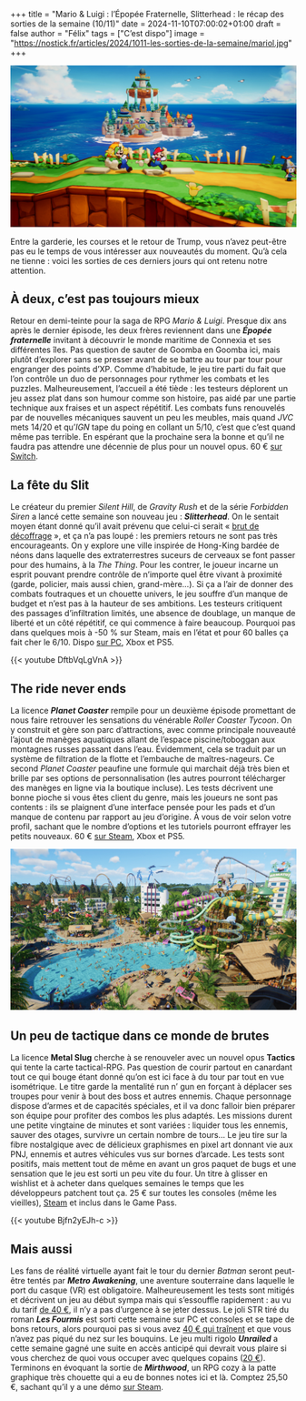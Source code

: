 +++
title = "Mario & Luigi : l’Épopée Fraternelle, Slitterhead : le récap des sorties de la semaine (10/11)"
date = 2024-11-10T07:00:02+01:00
draft = false
author = "Félix"
tags = ["C’est dispo"]
image = "https://nostick.fr/articles/2024/1011-les-sorties-de-la-semaine/mariol.jpg"
+++

![Le jeu Mario & Luigi : l’Épopée Fraternelle](mariol.jpg "C’est mignon, mais ça rame")

Entre la garderie, les courses et le retour de Trump, vous n’avez peut-être pas eu le temps de vous intéresser aux nouveautés du moment. Qu’à cela ne tienne : voici les sorties de ces derniers jours qui ont retenu notre attention.

## À deux, c’est pas toujours mieux

Retour en demi-teinte pour la saga de RPG *Mario & Luigi*. Presque dix ans après le dernier épisode, les deux frères reviennent dans une ***Épopée fraternelle*** invitant à découvrir le monde maritime de Connexia et ses différentes îles. Pas question de sauter de Goomba en Goomba ici, mais plutôt d’explorer sans se presser avant de se battre au tour par tour pour engranger des points d’XP. Comme d’habitude, le jeu tire parti du fait que l’on contrôle un duo de personnages pour rythmer les combats et les puzzles. Malheureusement, l’accueil a été tiède : les testeurs déplorent un jeu assez plat dans son humour comme son histoire, pas aidé par une partie technique aux fraises et un aspect répétitif. Les combats funs renouvelés par de nouvelles mécaniques sauvent un peu les meubles, mais quand *JVC* mets 14/20 et qu’*IGN* tape du poing en collant un 5/10, c’est que c’est quand même pas terrible. En espérant que la prochaine sera la bonne et qu’il ne faudra pas attendre une décennie de plus pour un nouvel opus. 60 € [sur Switch](https://www.nintendo.com/fr-fr/Jeux/Jeux-Nintendo-Switch/Mario-Luigi-L-epopee-fraternelle-2590264.html).

## La fête du Slit

Le créateur du premier *Silent Hill*, de *Gravity Rush* et de la série *‌Forbidden Siren* a lancé cette semaine son nouveau jeu : ***Slitterhead***. On le sentait moyen étant donné qu’il avait prévenu que celui-ci serait « [brut de décoffrage](https://www.videogameschronicle.com/news/toyama-says-like-silent-hill-slitterhead-will-be-rough-around-the-edges/) », et ça n’a pas loupé : les premiers retours ne sont pas très encourageants. On y explore une ville inspirée de Hong-King bardée de néons dans laquelle des extraterrestres suceurs de cerveaux se font passer pour des humains, à la *The Thing*. Pour les contrer, le joueur incarne un esprit pouvant prendre contrôle de n’importe quel être vivant à proximité (garde, policier, mais aussi chien, grand-mère…). Si ça a l’air de donner des combats foutraques et un chouette univers, le jeu souffre d’un manque de budget et n’est pas à la hauteur de ses ambitions. Les testeurs critiquent des passages d’infiltration limités, une absence de doublage, un manque de liberté et un côté répétitif, ce qui commence à faire beaucoup. Pourquoi pas dans quelques mois à -50 % sur Steam, mais en l’état et pour 60 balles ça fait cher le 6/10. Dispo [sur PC](https://store.steampowered.com/app/2631250/Slitterhead/), Xbox et PS5. 

{{< youtube DftbVqLgVnA >}} 

## The ride never ends

La licence ***Planet Coaster*** rempile pour un deuxième épisode promettant de nous faire retrouver les sensations du vénérable *Roller Coaster Tycoon*. On y construit et gère son parc d’attractions, avec comme principale nouveauté l’ajout de manèges aquatiques allant de l’espace piscine/toboggan aux montagnes russes passant dans l’eau. Évidemment, cela se traduit par un système de filtration de la flotte et l’embauche de maîtres-nageurs. Ce second *Planet Coaster* peaufine une formule qui marchait déjà très bien et brille par ses options de personnalisation (les autres pourront télécharger des manèges en ligne via la boutique incluse). Les tests décrivent une bonne pioche si vous êtes client du genre, mais les joueurs ne sont pas contents : ils se plaignent d’une interface pensée pour les pads et d’un manque de contenu par rapport au jeu d’origine. À vous de voir selon votre profil, sachant que le nombre d’options et les tutoriels pourront effrayer les petits nouveaux. 60 € [sur Steam](https://store.steampowered.com/app/2688950/Planet_Coaster_2/), Xbox et PS5.

![Le jeu Planet Coaster](planet.jpg "Un nouveau jour sur lève sur Aqua-Landes, le parc préféré des habitants de Mont-de-Marsan")

##  Un peu de tactique dans ce monde de brutes

La licence **Metal Slug** cherche à se renouveler avec un nouvel opus **Tactics** qui tente la carte tactical-RPG. Pas question de courir partout en canardant tout ce qui bouge étant donné qu’on est ici face à du tour par tout en vue isométrique. Le titre garde la mentalité run n’ gun en forçant à déplacer ses troupes pour venir à bout des boss et autres ennemis. Chaque personnage dispose d’armes et de capacités spéciales, et il va donc falloir bien préparer son équipe pour profiter des combos les plus adaptés. Les missions durent une petite vingtaine de minutes et sont variées : liquider tous les ennemis, sauver des otages, survivre un certain nombre de tours… Le jeu tire sur la fibre nostalgique avec de délicieux graphismes en pixel art donnant vie aux PNJ, ennemis et autres véhicules vus sur bornes d’arcade. Les tests sont positifs, mais mettent tout de même en avant un gros paquet de bugs et une sensation que le jeu est sorti un peu vite du four. Un titre à glisser en wishlist et à acheter dans quelques semaines le temps que les développeurs patchent tout ça. 25 € sur toutes les consoles (même les vieilles), [Steam](https://store.steampowered.com/app/1590760/Metal_Slug_Tactics/) et inclus dans le Game Pass.

{{< youtube Bjfn2yEJh-c >}} 

## Mais aussi

Les fans de réalité virtuelle ayant fait le tour du dernier *Batman* seront peut-être tentés par ***Metro Awakening***, une aventure souterraine dans laquelle le port du casque (VR) est obligatoire. Malheureusement les tests sont mitigés et décrivent un jeu au début sympa mais qui s’essouffle rapidement : au vu du tarif [de 40 €](https://store.steampowered.com/app/2669410/Metro_Awakening/), il n’y a pas d’urgence à se jeter dessus. Le joli STR tiré du roman ***Les Fourmis*** est sorti cette semaine sur PC et consoles et se tape de bons retours, alors pourquoi pas si vous avez [40 € qui traînent](https://store.steampowered.com/app/2287330/Les_Fourmis/?l=french) et que vous n’avez pas piqué du nez sur les bouquins. Le jeu multi rigolo ***‌Unrailed*** a cette semaine gagné une suite en accès anticipé qui devrait vous plaire si vous cherchez de quoi vous occuper avec quelques copains ([20 €](https://store.steampowered.com/app/2211170/Unrailed_2_Back_on_Track/?curator_clanid=42040139)). Terminons en évoquant la sortie de ***Mirthwood***, un RPG cozy à la patte graphique très chouette qui a eu de bonnes notes ici et là. Comptez 25,50 €, sachant qu’il y a une démo [sur Steam](https://store.steampowered.com/app/2272900/Mirthwood/).
